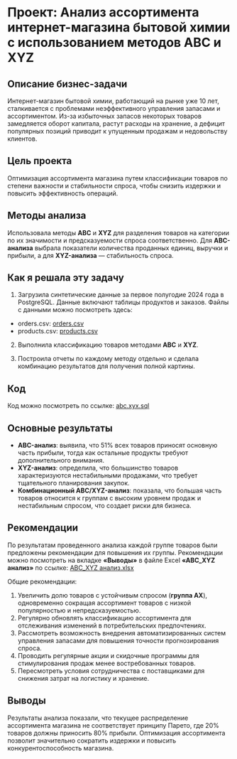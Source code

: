 # Проект: Анализ ассортимента интернет-магазина бытовой химии с использованием методов ABC и XYZ

## Описание бизнес-задачи

Интернет-магазин бытовой химии, работающий на рынке уже 10 лет, сталкивается с проблемами неэффективного управления запасами и ассортиментом. Из-за избыточных запасов некоторых товаров замедляется оборот капитала, растут расходы на хранение, а дефицит популярных позиций приводит к упущенным продажам и недовольству клиентов.

## Цель проекта

Оптимизация ассортимента магазина путем классификации товаров по степени важности и стабильности спроса, чтобы снизить издержки и повысить эффективность операций.

## Методы анализа

Использовала методы **ABC** и **XYZ** для разделения товаров на категории по их значимости и предсказуемости спроса соответственно. Для **ABC-анализа** выбрала показатели количества проданных единиц, выручки и прибыли, а для **XYZ-анализа** — стабильность спроса.

## Как я решала эту задачу

1. Загрузила синтетические данные за первое полугодие 2024 года в PostgreSQL. Данные включают таблицы продуктов и заказов. Файлы с данными можно посмотреть здесь:
- orders.csv: [orders.csv](./data/orders.csv)  
- products.csv: [products.csv](./data/products.csv)

2. Выполнила классификацию товаров методами **ABC** и **XYZ**.

3. Построила отчеты по каждому методу отдельно и сделала комбинацию результатов для получения полной картины.

## Код

Код можно посмотреть по ссылке: [abc.xyx.sql](./scripts/abc.xyz.sql) 

## Основные результаты

* **ABC-анализ**: выявила, что 51% всех товаров приносят основную часть прибыли, тогда как остальные продукты требуют дополнительного внимания.
* **XYZ-анализ**: определила, что большинство товаров характеризуются нестабильными продажами, что требует тщательного планирования закупок.
* **Комбинационный ABC/XYZ-анализ**: показала, что большая часть товаров относится к группам с высоким уровнем продаж и нестабильным спросом, что создает риски для бизнеса.

## Рекомендации

По результатам проведенного анализа каждой группе товаров были предложены рекомендации для повышения их группы. Рекомендации можно посмотреть на вкладке **«Выводы»** в файле Excel **«ABC_XYZ анализ»** по ссылке: [ABC_XYZ анализ.xlsx](./ABC_XYZ_analyzis.xlsx)

Общие рекомендации:
1. Увеличить долю товаров с устойчивым спросом (**группа AX**), одновременно сокращая ассортимент товаров с низкой популярностью и непредсказуемостью.
2. Регулярно обновлять классификацию ассортимента для отслеживания изменений в потребительских предпочтениях.
3. Рассмотреть возможность внедрения автоматизированных систем управления запасами для повышения точности прогнозирования спроса.
4. Проводить регулярные акции и скидочные программы для стимулирования продаж менее востребованных товаров.
5. Пересмотреть условия сотрудничества с поставщиками для снижения затрат на логистику и хранение.

## Выводы

Результаты анализа показали, что текущее распределение ассортимента магазина не соответствует принципу Парето, где 20% товаров должны приносить 80% прибыли. Оптимизация ассортимента позволит значительно сократить издержки и повысить конкурентоспособность магазина.
